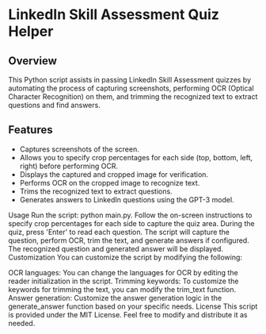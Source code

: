 # LinkedIn Skill Assessment Quiz Helper




## Overview

This Python script assists in passing LinkedIn Skill Assessment quizzes by automating the process of capturing screenshots, performing OCR (Optical Character Recognition) on them, and trimming the recognized text to extract questions and find answers.

## Features

- Captures screenshots of the screen.
- Allows you to specify crop percentages for each side (top, bottom, left, right) before performing OCR.
- Displays the captured and cropped image for verification.
- Performs OCR on the cropped image to recognize text.
- Trims the recognized text to extract questions.
- Generates answers to LinkedIn questions using the GPT-3 model.


Usage
Run the script: python main.py.
Follow the on-screen instructions to specify crop percentages for each side to capture the quiz area.
During the quiz, press 'Enter' to read each question.
The script will capture the question, perform OCR, trim the text, and generate answers if configured.
The recognized question and generated answer will be displayed.
Customization
You can customize the script by modifying the following:

OCR languages: You can change the languages for OCR by editing the reader initialization in the script.
Trimming keywords: To customize the keywords for trimming the text, you can modify the trim_text function.
Answer generation: Customize the answer generation logic in the generate_answer function based on your specific needs.
License
This script is provided under the MIT License. Feel free to modify and distribute it as needed.


